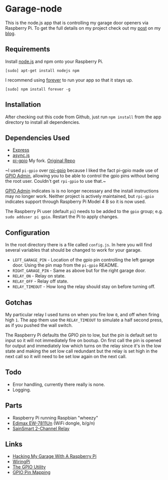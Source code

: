 # Garage-node

This is the node.js app that is controlling my garage door openers via Raspberry Pi. To get the full details on my project check out my [post](http://itsbrent.net/2013/03/hacking-my-garage-with-a-raspberry-pi/) on my [blog](http://itsbrent.net).

## Requirements

Install [node.js](http://nodejs.org/) and npm onto your Raspberry Pi.

``` shell
[sudo] apt-get install nodejs npm
```

I recommend using [forever](https://github.com/nodejitsu/forever) to run your app so that it stays up.

``` shell
[sudo] npm install forever -g
```

## Installation

After checking out this code from Github, just run `npm install` from the app directory to install all dependencies.

## Dependencies Used

 * [Express](http://expressjs.com/)
 * [async.js](https://github.com/caolan/async)
 * [pi-gpio](https://github.com/brentnycum/pi-gpio) My fork. [Original Repo](https://github.com/rakeshpai/pi-gpio)

~I used `pi-gpio` over [rpi-gpio](https://github.com/JamesBarwell/rpi-gpio.js) because I liked the fact pi-gpio made use of [GPIO Admin](https://github.com/quick2wire/quick2wire-gpio-admin), allowing you to be able to control the gpio pins without being the root user. Couldn't get `rpi-gpio` to use that.~

[GPIO Admin](https://github.com/quick2wire/quick2wire-gpio-admin) indicates is is no longer necessary and the install instructions may no longer work. 
Neither project is actively maintained, but `rpi-gpio` indicates support through Raspberry Pi Model 4 B so it is now used.

The Raspberry Pi user (default `pi`) needs to be added to the `gpio` group; e.g. `sudo adduser pi gpio`.
Restart the Pi to apply changes.

## Configuration

In the root directory there is a file called `config.js`. In here you will find several variables that should be changed to work for your garage.

 * `LEFT_GARAGE_PIN` - Location of the gpio pin controlling the left garage door. Using the pin map from the `pi-gpio` README.
 * `RIGHT_GARAGE_PIN` - Same as above but for the right garage door.
 * `RELAY_ON` - Relay on state.
 * `RELAY_OFF` - Relay off state.
 * `RELAY_TIMEOUT` - How long the relay should stay on before turning off.

## Gotchas

My particular relay I used turns on when you fire low `0`, and off when firing high `1`. The app them use the `RELAY_TIMEOUT` to simulate a half second press, as if you pushed the wall switch.

The Raspberry Pi defaults the GPIO pin to low, but the pin is default set to input so it will not immediately fire on bootup. On first call the pin is opened for output and immediately low which turns on the relay since it's in the low state and making the set low call redundant but the relay is set high in the next call so it will need to be set low again on the next call.

## Todo

 * Error handling, currently there really is none.
 * Logging.

## Parts

 * Raspberry Pi running Raspbian "wheezy"
 * [Edimax EW-7811Un](http://www.amazon.com/dp/B003MTTJOY?tag=itsbr-20) (WiFi dongle, b/g/n)
 * [SainSmart 2-Channel Relay](http://www.amazon.com/dp/B0057OC6D8?tag=itsbr-20)

## Links

 * [Hacking My Garage With A Raspberry Pi](http://itsbrent.net/2013/03/hacking-my-garage-with-a-raspberry-pi/)
 * [WiringPi](https://projects.drogon.net/raspberry-pi/wiringpi/)
 * [The GPIO Utility](https://projects.drogon.net/raspberry-pi/wiringpi/the-gpio-utility/)
 * [GPIO Pin Mapping](https://projects.drogon.net/raspberry-pi/wiringpi/pins/)
